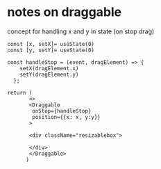 # notes on draggable

concept for handling x and y in state (on stop drag)

```
const [x, setX]= useState(0)
const [y, setY]= useState(0)

const handleStop = (event, dragElement) => {
    setX(dragElement.x)
    setY(dragElement.y)
  };

return (
       <>
       <Draggable
        onStop={handleStop} 
        position={{x: x, y:y}}
       > 
       
       <div className="resizablebox"> 
       
       </div>
       </Draggable>
      )
```